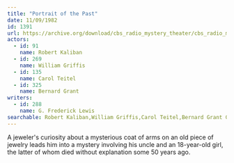 ```yaml
---
title: "Portrait of the Past"
date: 11/09/1982
id: 1391
url: https://archive.org/download/cbs_radio_mystery_theater/cbs_radio_mystery_theater-1351-1399.zip/cbs_radio_mystery_theater-1351-1399%2Fcbsrmt_1391_portrait_of_the_past.mp3
actors:  
  - id: 91
    name: Robert Kaliban  
  - id: 269
    name: William Griffis  
  - id: 135
    name: Carol Teitel  
  - id: 325
    name: Bernard Grant
writers:  
  - id: 288
    name: G. Frederick Lewis
searchable: Robert Kaliban,William Griffis,Carol Teitel,Bernard Grant G. Frederick Lewis
---
```

A jeweler's curiosity about a mysterious coat of arms on an old piece of jewelry leads him into a mystery involving his uncle and an 18-year-old girl, the latter of whom died without explanation some 50 years ago.